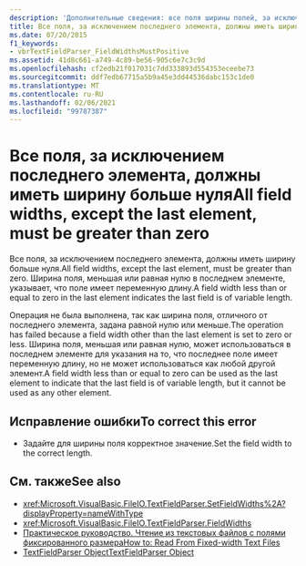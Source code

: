 ```yaml
---
description: 'Дополнительные сведения: все поля ширины полей, за исключением последнего элемента, должны быть больше нуля'
title: Все поля, за исключением последнего элемента, должны иметь ширину больше нуля
ms.date: 07/20/2015
f1_keywords:
- vbrTextFieldParser_FieldWidthsMustPositive
ms.assetid: 41d8c661-a749-4c89-be56-905c6e7c3c9d
ms.openlocfilehash: cf2edb21f017031c7dd333893d554353eceebe73
ms.sourcegitcommit: ddf7edb67715a5b9a45e3dd44536dabc153c1de0
ms.translationtype: MT
ms.contentlocale: ru-RU
ms.lasthandoff: 02/06/2021
ms.locfileid: "99787387"
---
```

# <a name="all-field-widths-except-the-last-element-must-be-greater-than-zero"></a><span data-ttu-id="d230d-103">Все поля, за исключением последнего элемента, должны иметь ширину больше нуля</span><span class="sxs-lookup"><span data-stu-id="d230d-103">All field widths, except the last element, must be greater than zero</span></span>

<span data-ttu-id="d230d-104">Все поля, за исключением последнего элемента, должны иметь ширину больше нуля.</span><span class="sxs-lookup"><span data-stu-id="d230d-104">All field widths, except the last element, must be greater than zero.</span></span> <span data-ttu-id="d230d-105">Ширина поля, меньшая или равная нулю в последнем элементе, указывает, что поле имеет переменную длину.</span><span class="sxs-lookup"><span data-stu-id="d230d-105">A field width less than or equal to zero in the last element indicates the last field is of variable length.</span></span>  
  
 <span data-ttu-id="d230d-106">Операция не была выполнена, так как ширина поля, отличного от последнего элемента, задана равной нулю или меньше.</span><span class="sxs-lookup"><span data-stu-id="d230d-106">The operation has failed because a field width other than the last element is set to zero or less.</span></span> <span data-ttu-id="d230d-107">Ширина поля, меньшая или равная нулю, может использоваться в последнем элементе для указания на то, что последнее поле имеет переменную длину, но не может использоваться как любой другой элемент.</span><span class="sxs-lookup"><span data-stu-id="d230d-107">A field width less than or equal to zero can be used as the last element to indicate that the last field is of variable length, but it cannot be used as any other element.</span></span>  
  
## <a name="to-correct-this-error"></a><span data-ttu-id="d230d-108">Исправление ошибки</span><span class="sxs-lookup"><span data-stu-id="d230d-108">To correct this error</span></span>  
  
- <span data-ttu-id="d230d-109">Задайте для ширины поля корректное значение.</span><span class="sxs-lookup"><span data-stu-id="d230d-109">Set the field width to the correct length.</span></span>  
  
## <a name="see-also"></a><span data-ttu-id="d230d-110">См. также</span><span class="sxs-lookup"><span data-stu-id="d230d-110">See also</span></span>

- <xref:Microsoft.VisualBasic.FileIO.TextFieldParser.SetFieldWidths%2A?displayProperty=nameWithType>
- <xref:Microsoft.VisualBasic.FileIO.TextFieldParser.FieldWidths>
- [<span data-ttu-id="d230d-111">Практическое руководство. Чтение из текстовых файлов с полями фиксированного размера</span><span class="sxs-lookup"><span data-stu-id="d230d-111">How to: Read From Fixed-width Text Files</span></span>](../developing-apps/programming/drives-directories-files/how-to-read-from-fixed-width-text-files.md)
- [<span data-ttu-id="d230d-112">TextFieldParser Object</span><span class="sxs-lookup"><span data-stu-id="d230d-112">TextFieldParser Object</span></span>](../language-reference/objects/textfieldparser-object.md)
